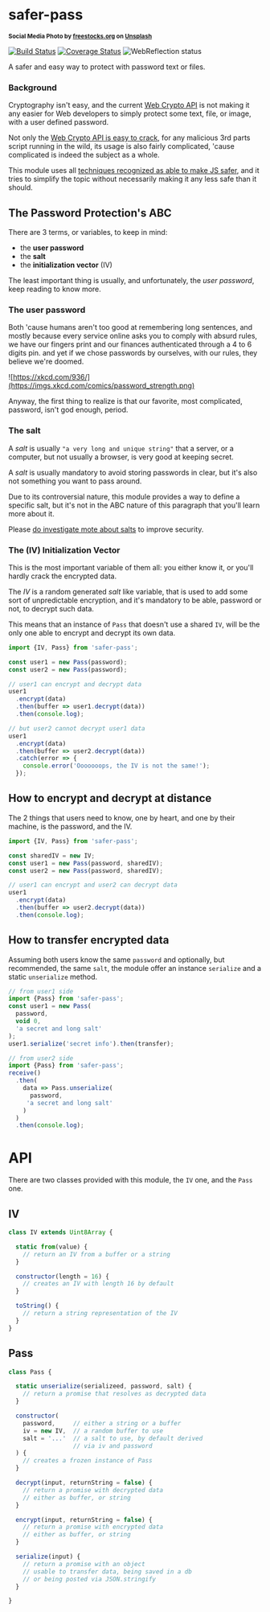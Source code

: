 # safer-pass

<sup>**Social Media Photo by [freestocks.org](https://unsplash.com/@freestocks) on [Unsplash](https://unsplash.com/)**</sup>

[![Build Status](https://travis-ci.com/WebReflection/safer-pass.svg?branch=master)](https://travis-ci.com/WebReflection/safer-pass) [![Coverage Status](https://coveralls.io/repos/github/WebReflection/safer-pass/badge.svg?branch=master)](https://coveralls.io/github/WebReflection/safer-promise?branch=master) ![WebReflection status](https://offline.report/status/webreflection.svg)

A safer and easy way to protect with password text or files.


### Background

Cryptography isn't easy, and the current [Web Crypto API](https://developer.mozilla.org/en-US/docs/Web/API/Web_Crypto_API) is not making it any easier for Web developers to simply protect some text, file, or image, with a user defined password.

Not only the [Web Crypto API is easy to crack](https://github.com/WebReflection/safer-crypto#safer-crypto), for any malicious 3rd parts script running in the wild, its usage is also fairly complicated, 'cause complicated is indeed the subject as a whole.

This module uses all [techniques recognized as able to make JS safer](https://github.com/domenic/get-originals), and it tries to simplify the topic without necessarily making it any less safe than it should.


## The Password Protection's ABC

There are 3 terms, or variables, to keep in mind:

  * the **user password**
  * the **salt**
  * the **initialization vector** (IV)

The least important thing is usually, and unfortunately, the _user password_, keep reading to know more.


### The user password

Both 'cause humans aren't too good at remembering long sentences, and mostly because every service online asks you to comply with absurd rules, we have our fingers print and our finances authenticated through a 4 to 6 digits pin. and yet if we chose passwords by ourselves, with our rules, they believe we're doomed.

![https://xkcd.com/936/](https://imgs.xkcd.com/comics/password_strength.png)

Anyway, the first thing to realize is that our favorite, most complicated, password, isn't god enough, period.


### The salt

A _salt_ is usually `"a very long and unique string"` that a server, or a computer, but not usually a browser, is very good at keeping secret.

A _salt_ is usually mandatory to avoid storing passwords in clear, but it's also not something you want to pass around.

Due to its controversial nature, this module provides a way to define a specific salt, but it's not in the ABC nature of this paragraph that you'll learn more about it.

Please [do investigate mote about salts](https://en.wikipedia.org/wiki/Salt_(cryptography)) to improve security.


### The (IV) Initialization Vector

This is the most important variable of them all: you either know it, or you'll hardly crack the encrypted data.

The _IV_ is a random generated _salt_ like variable, that is used to add some sort of unpredictable encryption, and it's mandatory to be able, password or not, to decrypt such data.

This means that an instance of `Pass` that doesn't use a shared `IV`, will be the only one able to encrypt and decrypt its own data.

```js
import {IV, Pass} from 'safer-pass';

const user1 = new Pass(password);
const user2 = new Pass(password);

// user1 can encrypt and decrypt data
user1
  .encrypt(data)
  .then(buffer => user1.decrypt(data))
  .then(console.log);

// but user2 cannot decrypt user1 data
user1
  .encrypt(data)
  .then(buffer => user2.decrypt(data))
  .catch(error => {
    console.error('Ooooooops, the IV is not the same!');
  });
```


## How to encrypt and decrypt at distance

The 2 things that users need to know, one by heart, and one by their machine, is the password, and the IV.

```js
import {IV, Pass} from 'safer-pass';

const sharedIV = new IV;
const user1 = new Pass(password, sharedIV);
const user2 = new Pass(password, sharedIV);

// user1 can encrypt and user2 can decrypt data
user1
  .encrypt(data)
  .then(buffer => user2.decrypt(data))
  .then(console.log);

```


## How to transfer encrypted data

Assuming both users know the same `password` and optionally, but recommended, the same `salt`, the module offer an instance `serialize` and a static `unserialize` method.

```js
// from user1 side
import {Pass} from 'safer-pass';
const user1 = new Pass(
  password,
  void 0,
  'a secret and long salt'
);
user1.serialize('secret info').then(transfer);

// from user2 side
import {Pass} from 'safer-pass';
receive()
  .then(
    data => Pass.unserialize(
      password,
     'a secret and long salt'
    )
  )
  .then(console.log);
```

# API

There are two classes provided with this module, the `IV` one, and the `Pass` one.

## IV

```js
class IV extends Uint8Array {

  static from(value) {
    // return an IV from a buffer or a string
  }

  constructor(length = 16) {
    // creates an IV with length 16 by default
  }

  toString() {
    // return a string representation of the IV
  }
}
```


## Pass

```js
class Pass {

  static unserialize(serializeed, password, salt) {
    // return a promise that resolves as decrypted data
  }

  constructor(
    password,     // either a string or a buffer
    iv = new IV,  // a random buffer to use
    salt = '...'  // a salt to use, by default derived
                  // via iv and password
  ) {
    // creates a frozen instance of Pass
  }

  decrypt(input, returnString = false) {
    // return a promise with decrypted data
    // either as buffer, or string
  }

  encrypt(input, returnString = false) {
    // return a promise with encrypted data
    // either as buffer, or string
  }

  serialize(input) {
    // return a promise with an object
    // usable to transfer data, being saved in a db
    // or being posted via JSON.stringify
  }

}
```

